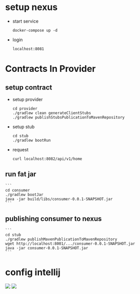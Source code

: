 # setup nexus
- start service
    ```
    docker-compose up -d
    ```
- login
    ```
    localhost:8081
    ```
# Contracts In Provider
## setup contract
- setup provider
    ```
    cd provider
    ./gradlew clean generateClientStubs
    ./gradlew publishStubsPublicationToMavenRepository
    ```
    
- setup stub
    ```
    cd stub
    ./gradlew bootRun
    ```
- request
    ```
    curl localhost:8082/api/v1/home
    ```
## run fat jar
    ```
    cd consumer
    ./gradlew bootJar
    java -jar build/libs/consumer-0.0.1-SNAPSHOT.jar
    ```

## publishing consumer to nexus
    ```
    cd stub
    ./gradlew publishMavenPublicationToMavenRepository
    wget http://localhost:8001/.../consumer-0.0.1-SNAPSHOT.jar
    java -jar consumer-0.0.1-SNAPSHOT.jar
    ```

# config intellij
![](config1.jpeg)
![](config2.jpeg)